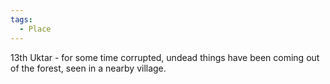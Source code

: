 ```yaml
---
tags:
  - Place
---
```

13th Uktar - for some time corrupted, undead things have been coming out of the forest, seen in a nearby village. 